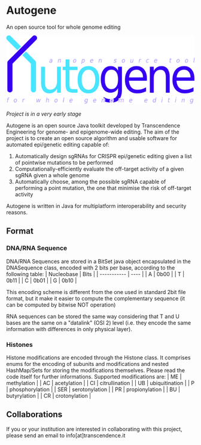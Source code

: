 # Autogene
An open source tool for whole genome editing

![Logo](autogene_logo.png)

*Project is in a very early stage*

Autogene is an open source Java toolkit developed by Transcendence Engineering for genome- and epigenome-wide editing. The aim of the project is to create an open source algorithm and usable software for automated epi/genetic editing capable of:
1. Automatically design sgRNAs for CRISPR epi/genetic editing given a list of pointwise mutations to be performed
2. Computationally-efficiently evaluate the off-target activity of a given sgRNA given a whole genome
3. Automatically choose, among the possible sgRNA capable of performing a point mutation, the one that minimise the risk of off-target activity

Autogene is written in Java for multiplatform interoperability and security reasons.

## Format
### DNA/RNA Sequence
DNA/RNA Sequences are stored in a BitSet java object encapsulated in the DNASequence class, encoded with 2 bits per base, according to the following table:
| Nucleobase  | Bits |
| ----------- | ---- |
| A | 0b00 |
| T | 0b11 |
| C | 0b01 |
| G | 0b10 |

This encoding scheme is different from the one used in standard 2bit file format, but it make it easier to compute the complementary sequence (it can be computed by bitwise NOT operation)

RNA sequences can be stored the same way considering that T and U bases are the same on a "datalink" (OSI 2) level (i.e. they encode the same information with differences in only physical layer).

### Histones
Histone modifications are encoded through the Histone class. It comprises enums for the encoding of subunits and modifications and nested HashMap/Sets for storing the modifications themselves. Please read the code itself for further informations.
Supported modifications are:
| ME  | methylation     |
| AC  | acetylation     |
| CI  | citrullination  |
| UB  | ubiquitination  |
| P   | phosphorylation |
| SER | serotonylation  |
| PR  | propionylation  |
| BU  | butyrylation    |
| CR  | crotonylation   |

## Collaborations
If you or your institution are interested in collaborating with this project, please send an email to info[at]transcendence.it
